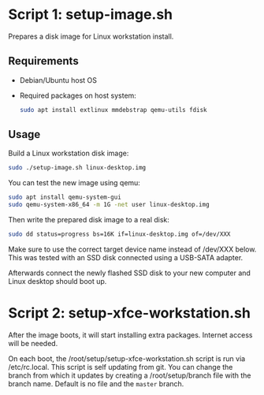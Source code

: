 # Script 1: setup-image.sh

Prepares a disk image for Linux workstation install.

## Requirements

* Debian/Ubuntu host OS

* Required packages on host system:
  ```sh
  sudo apt install extlinux mmdebstrap qemu-utils fdisk
  ```

## Usage

Build a Linux workstation disk image:
```sh
sudo ./setup-image.sh linux-desktop.img
```

You can test the new image using qemu:
```sh
sudo apt install qemu-system-gui
sudo qemu-system-x86_64 -m 1G -net user linux-desktop.img
``` 

Then write the prepared disk image to a real disk:

```sh
sudo dd status=progress bs=16K if=linux-desktop.img of=/dev/XXX
```
Make sure to use the correct target device name instead of /dev/XXX below.
This was tested with an SSD disk connected using a USB-SATA adapter.

Afterwards connect the newly flashed SSD disk to your new computer and Linux
desktop should boot up.

# Script 2: setup-xfce-workstation.sh

After the image boots, it will start installing extra packages. Internet access
will be needed.

On each boot, the /root/setup/setup-xfce-workstation.sh script is run via
/etc/rc.local. This script is self updating from git. You can change the branch
from which it updates by creating a /root/setup/branch file with the branch
name. Default is no file and the `master` branch.
